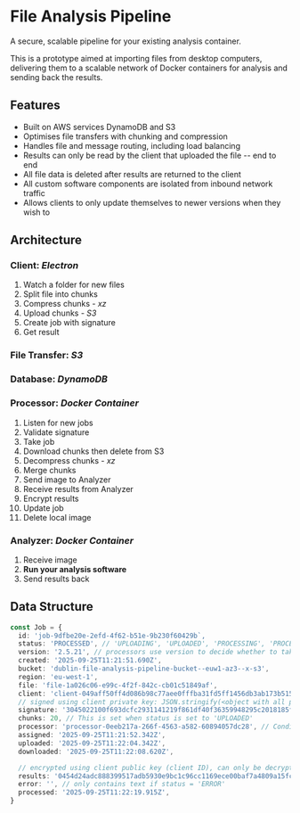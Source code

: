 # File Analysis Pipeline

A secure, scalable pipeline for your existing analysis container.

This is a prototype aimed at importing files from desktop computers, delivering them to a scalable network of Docker containers for analysis and sending back the results.

## Features

- Built on AWS services DynamoDB and S3
- Optimises file transfers with chunking and compression
- Handles file and message routing, including load balancing
- Results can only be read by the client that uploaded the file -- end to end
- All file data is deleted after results are returned to the client
- All custom software components are isolated from inbound network traffic
- Allows clients to only update themselves to newer versions when they wish to

## Architecture

### Client: _Electron_

1. Watch a folder for new files
2. Split file into chunks
3. Compress chunks _- xz_
4. Upload chunks _- S3_
5. Create job with signature
6. Get result

### File Transfer: _S3_

### Database: _DynamoDB_

### Processor: _Docker Container_

1. Listen for new jobs
2. Validate signature
3. Take job
4. Download chunks then delete from S3
5. Decompress chunks _- xz_
6. Merge chunks
7. Send image to Analyzer
8. Receive results from Analyzer
9. Encrypt results
10. Update job
11. Delete local image

### Analyzer: _Docker Container_

1. Receive image
2. **Run your analysis software**
3. Send results back

## Data Structure

```TypeScript
const Job = {
  id: 'job-9dfbe20e-2efd-4f62-b51e-9b230f60429b`,
  status: 'PROCESSED', // 'UPLOADING', 'UPLOADED', 'PROCESSING', 'PROCESSED', 'ERROR'
  version: '2.5.21', // processors use version to decide whether to take the job
  created: '2025-09-25T11:21:51.690Z',
  bucket: 'dublin-file-analysis-pipeline-bucket--euw1-az3--x-s3',
  region: 'eu-west-1',
  file: 'file-1a026c06-e99c-4f2f-842c-cb01c51849af',
  client: 'client-049aff50ff4d086b98c77aee0fffba31fd5ff1456db3ab173b515476b39daac602f61a8e69b9adab188f63dd93b89e8a33dc2e761e8c089a0c29cc86f0ae6769db', // secp256r1 public key
  // signed using client private key: JSON.stringify(<object with all properties above this line>)
  signature: '3045022100f693dcfc2931141219f861df40f36359948295c2018185fdff09d3d7f901b87202204bc66d70c8051276bc81167fd1cf531d12210d9fe8eef5be4ce62e6b0e377eac',
  chunks: 20, // This is set when status is set to 'UPLOADED'
  processor: 'processor-0eeb217a-266f-4563-a582-60894057dc28', // ConditionExpression: "attribute_not_exists(processor)"
  assigned: '2025-09-25T11:21:52.342Z',
  uploaded: '2025-09-25T11:22:04.342Z',
  downloaded: '2025-09-25T11:22:08.620Z',

  // encrypted using client public key (client ID), can only be decrypted using client private key
  results: '0454d24adc888399517adb5930e9bc1c96cc1169ece00baf7a4809a15fcfe917bb7a00d3021f754924191532a1254a782ee4084d5545e2f53d3777ac59a971d80d:cb34b6d76357777dbc46b864:92688d043b45540fb831f7ccb2c88c2a:3095126d7998ac807d4878a2f38552b5e1b27f33f636ec9b96',
  error: '', // only contains text if status = 'ERROR'
  processed: '2025-09-25T11:22:19.915Z',
}
```

